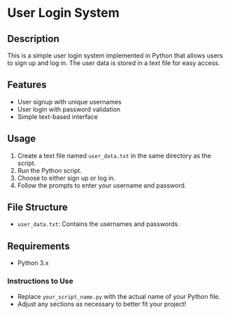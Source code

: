 # User Login System

## Description
This is a simple user login system implemented in Python that allows users to sign up and log in. The user data is stored in a text file for easy access.

## Features
- User signup with unique usernames
- User login with password validation
- Simple text-based interface

## Usage
1. Create a text file named `user_data.txt` in the same directory as the script.
2. Run the Python script.
3. Choose to either sign up or log in.
4. Follow the prompts to enter your username and password.

## File Structure
- `user_data.txt`: Contains the usernames and passwords.

## Requirements
- Python 3.x

### Instructions to Use
- Replace `your_script_name.py` with the actual name of your Python file.
- Adjust any sections as necessary to better fit your project!
